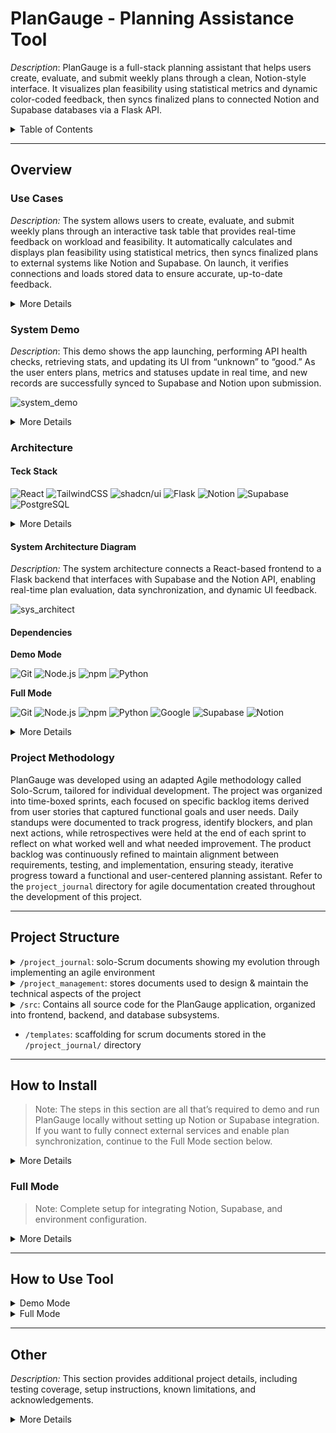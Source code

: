 # PlanGauge - Planning Assistance Tool
_Description_: PlanGauge is a full-stack planning assistant that helps users create, evaluate, and submit weekly plans through a clean, Notion-style interface. It visualizes plan feasibility using statistical metrics and dynamic color-coded feedback, then syncs finalized plans to connected Notion and Supabase databases via a Flask API.


<details>
  <summary>Table of Contents</summary>

  - [Overview](#overview)
  - [Project Structure](#project-structure)
  - [How to Install](#how-to-install)
  - [How to Use Tool](#how-to-use-tool)
  - [Other](#other)
</details>

---

## Overview
### Use Cases
_Description:_ The system allows users to create, evaluate, and submit weekly plans through an interactive task table that provides real-time feedback on workload and feasibility. It automatically calculates and displays plan feasibility using statistical metrics, then syncs finalized plans to external systems like Notion and Supabase. On launch, it verifies connections and loads stored data to ensure accurate, up-to-date feedback.
<details>
    <summary>
        More Details
    </summary>
    
- UC-1: Create Weekly Plan — The user adds, edits, and deletes tasks in the Task Entry Table (R-2.10–R-2.15), filling out task names, categories, dates, and times. The Stat Card System updates automatically to reflect daily workload changes. (Ref: design.md – “Table Structure,” “Add New Task Demo”)
- UC-2: Evaluate Plan Feasibility — The user views live feedback through the Stat Card System and Evaluation Section, which compute daily and weekly feasibility using Z-scores (R-1.22–R-1.23). The Evaluation Section provides a summary score and detailed breakdown of contributing metrics. (Ref: design.md – “Populated State,” “Evaluation Section,” “Details Accordion”)
- UC-3: Submit Plan to External Systems — The user clicks the Submit button to send plan data to Notion and Supabase via Flask (R-5.10). A toast confirms success or failure, and the button color reflects the plan’s overall feasibility. (Ref: design.md – “Submission Swimlane Diagram,” “Submission Demo”)
- UC-4: System Launch and Data Retrieval — On startup, the app runs connectivity checks for Flask, Supabase, and Notion (R-7.40–R-7.41) and retrieves stored stats to initialize feasibility data. Toasts indicate success or failure of retrieval operations. (Ref: design.md – “Startup Process Swimlane Diagram,” “Stats Retrieval API Endpoint”)
</details>

### System Demo

_Description_: This demo shows the app launching, performing API health checks, retrieving stats, and updating its UI from “unknown” to “good.” As the user enters plans, metrics and statuses update in real time, and new records are successfully synced to Supabase and Notion upon submission.

![system_demo](https://github.com/user-attachments/assets/23625c7a-682c-43c6-a5a8-9ebac076261f)


<details>
    <summary>
        More Details
    </summary>

This demo showcases the user launching the application and entering plans into the table interface.
During the launch process, the system performs a health check to verify connectivity with the Flask, Notion, and Supabase APIs. At the same time, the app successfully requests and receives statistical metric data. Once the data is retrieved, the interface updates accordingly — the styling transitions from red (indicating an “unknown” status) to grey (signifying “neutral”). The stat cards are then populated with average and standard deviation time values, and the evaluation section dynamically updates with these new metrics.

As the user adds new records, the outlines of all subsystems adjust to reflect overall feasibility. The stat card system also updates in real time, calculating total time values for tasks that share the same start date. The user continues to input plans for the following week until the overall status indicator turns green, representing a “good” state.

The demo continues with the user scrolling through the updated interface, showing how both the stat cards and evaluation sections appear when the system is in its optimal state. Finally, the user opens the Supabase and Notion databases — initially empty — then submits the new plan. After submission, both databases display the newly created records, confirming a successful sync between the app and the Notion productivity environment.
</details>

### Architecture
#### Teck Stack
![React](https://img.shields.io/badge/React-20232A?style=for-the-badge&logo=react&logoColor=61DAFB) ![TailwindCSS](https://img.shields.io/badge/Tailwind_CSS-06B6D4?style=for-the-badge&logo=tailwindcss&logoColor=white) ![shadcn/ui](https://img.shields.io/badge/shadcn/ui-000000?style=for-the-badge&logo=shadcnui&logoColor=white) ![Flask](https://img.shields.io/badge/Flask-000000?style=for-the-badge&logo=flask&logoColor=white) ![Notion](https://img.shields.io/badge/Notion-000000?style=for-the-badge&logo=notion&logoColor=white) ![Supabase](https://img.shields.io/badge/Supabase-3ECF8E?style=for-the-badge&logo=supabase&logoColor=white) ![PostgreSQL](https://img.shields.io/badge/PostgreSQL-316192?style=for-the-badge&logo=postgresql&logoColor=white)

<details>
    <summary>
        More Details
    </summary>

- Frontend:
    - ![React](https://img.shields.io/badge/React-20232A?style=for-the-badge&logo=react&logoColor=61DAFB)
        - Manages the application’s dynamic UI and state, allowing real-time updates as users modify their weekly plans.
    - ![TailwindCSS](https://img.shields.io/badge/Tailwind_CSS-06B6D4?style=for-the-badge&logo=tailwindcss&logoColor=white)
        - Provides a responsive and modern utility-based styling framework for consistent, adaptive layouts.
    - ![shadcn/ui](https://img.shields.io/badge/shadcn/ui-000000?style=for-the-badge&logo=shadcnui&logoColor=white)
        - Offers a good looking library for aesthetically pleasing dark mode styling design
- Backend:
    - ![Flask](https://img.shields.io/badge/Flask-000000?style=for-the-badge&logo=flask&logoColor=white)
        - Implements the backend logic and HTTP endpoints that process feasibility calculations, manage plan submissions, and connect to external services.
    - ![Notion](https://img.shields.io/badge/Notion-000000?style=for-the-badge&logo=notion&logoColor=white)
        - Enables two-way synchronization of plan data between PlanGauge and the user’s Notion workspace.
- Database:
    - ![Supabase](https://img.shields.io/badge/Supabase-3ECF8E?style=for-the-badge&logo=supabase&logoColor=white) 
        - Stores plan submissions and plan records created using this app. Also stores previous work/productivity records that are used for statistical metric calculations. The statistical metrics are then used to compare the current plan to previous performances.
    - ![PostgreSQL](https://img.shields.io/badge/PostgreSQL-316192?style=for-the-badge&logo=postgresql&logoColor=white)
        - Supabase uses PostgreSQL
</details>

#### System Architecture Diagram

_Description:_ The system architecture connects a React-based frontend to a Flask backend that interfaces with Supabase and the Notion API, enabling real-time plan evaluation, data synchronization, and dynamic UI feedback.

![sys_architect](https://github.com/user-attachments/assets/a2dceaf5-68dd-4d71-98f7-460ba8fe95a9)

#### Dependencies
**Demo Mode**

![Git](https://img.shields.io/badge/Git-F05032?style=for-the-badge&logo=git&logoColor=white) ![Node.js](https://img.shields.io/badge/Node.js-339933?style=for-the-badge&logo=nodedotjs&logoColor=white) ![npm](https://img.shields.io/badge/npm-CB3837?style=for-the-badge&logo=npm&logoColor=white) ![Python](https://img.shields.io/badge/Python-3776AB?style=for-the-badge&logo=python&logoColor=white)

**Full Mode**

![Git](https://img.shields.io/badge/Git-F05032?style=for-the-badge&logo=git&logoColor=white) ![Node.js](https://img.shields.io/badge/Node.js-339933?style=for-the-badge&logo=nodedotjs&logoColor=white) ![npm](https://img.shields.io/badge/npm-CB3837?style=for-the-badge&logo=npm&logoColor=white) ![Python](https://img.shields.io/badge/Python-3776AB?style=for-the-badge&logo=python&logoColor=white) ![Google](https://img.shields.io/badge/Google-4285F4?style=for-the-badge&logo=google&logoColor=white) ![Supabase](https://img.shields.io/badge/Supabase-3ECF8E?style=for-the-badge&logo=supabase&logoColor=white) ![Notion](https://img.shields.io/badge/Notion-000000?style=for-the-badge&logo=notion&logoColor=white)



<details>
  <summary>More Details</summary>

- Git  
  Git is required for version control and cloning the PlanGauge repository.  
  - Install from [https://git-scm.com/](https://git-scm.com/).  
  - Used for managing commits, branches, and synchronizing local changes with GitHub.  

- Node.js & NPM  
  Node.js and its package manager (NPM) are required to run the React frontend.  
  - Download from [https://nodejs.org/](https://nodejs.org/) (LTS version recommended).  
  - Used to install dependencies, run development servers, and execute build/test scripts.  

- Python  
  Python (version 3.10 or later) is required to run the Flask backend.  
  - Install from [https://www.python.org/downloads/](https://www.python.org/downloads/).  
  - Used to launch the API, handle predictions, and manage database requests.  

- Google Account  
  A Google account is required to access Notion authentication setup and any integrated cloud services (if applicable).  
  - Used for identity verification, environment configuration syncing, and potential API access (e.g., Google Drive or OAuth).  
 

- Supabase Account (Free Tier)
  A Supabase account is needed to store and retrieve data.  
  - Create a new Supabase project and note the API URL and anon key.  
  - Used by the Flask backend to persist plan statistics and user data.

</details>

### Project Methodology
PlanGauge was developed using an adapted Agile methodology called Solo-Scrum, tailored for individual development. The project was organized into time-boxed sprints, each focused on specific backlog items derived from user stories that captured functional goals and user needs. Daily standups were documented to track progress, identify blockers, and plan next actions, while retrospectives were held at the end of each sprint to reflect on what worked well and what needed improvement. The product backlog was continuously refined to maintain alignment between requirements, testing, and implementation, ensuring steady, iterative progress toward a functional and user-centered planning assistant. Refer to the `project_journal` directory for agile documentation created throughout the development of this project.

---

## Project Structure
<details>
    <summary>
        <code>/project_journal</code>: solo-Scrum documents showing my evolution through implementing an agile environment
    </summary>

- `/assets`: stores diagrams, mockups, quiz docs, demo gifs, and other docs created during sprints
- `/backlog`: backlog item documentation for features implemented in this project
- `/professional_review`: presentation and notes from project pitch to CS professor
- `/pull_requests`: docs for completed pull requests demoing the features developed and merged
- `/retrospective`: reflections completed for reviewing and improving sprint approach for each sprint
- `/sprints`: docs for sprints including the goal, assigned backlog items, subtasks, and DoD
- `/standup`: logs for daily standups documenting previous progress, next steps, problems, ChatGPT review
</details>

<details>
    <summary>
        <code>/project_management</code>: stores documents used to design & maintain the technical aspects of the project
    </summary>

- `/api/flask_apis.xlsx`: excel document that details the flask api including example http responses, response key explanations, and http response code clarifications
- `/diagrams`: mockups, architecture diagram, FDD, ERD, and swimlane diagrams used in the current design
- `/specs`: This directory contains all formal software engineering documentation written throughout the development of PlanGauge. Each file defines the project’s requirements, rationale, and design decisions used to guide implementation.
    - `/design.md`: The Design Specification document defines the structural, visual, and behavioral blueprint for PlanGauge, bridging the project’s requirements with its implemented architecture. It includes annotated diagrams, UI mockups, and flow representations that capture how each subsystem functions and interacts.
    - `/mvs.md`: Defines the Minimum Viable Specification for PlanGauge—listing the essential features (task table, stat cards, plan summary, submission flow) required for a functioning prototype and mapping them to their requirement IDs.
    - `/pop.md`: The Project Overview Proposal detailing the motivation, scope, and predicted architecture of PlanGauge. It covers complexity across system layers, technology stack choices, and methodology (Solo-Scrum).
    - `/reqs.md`: The Requirement Specifications document defining all functional and non-functional requirements (R-X.Y) including frontend behavior, backend logic, security, and usability standards.
    - `/sdp.md`: The Software Development Plan describing lifecycle phases, sprint schedules, testing strategy, risk assessment, and documentation control procedures.
    - `timeline.xlsx`: Spreadsheet outlining the chronological schedule of development milestones, sprint durations, and deliverable deadlines. Stopped using/updating this half way through project development.
    - `/user-stories.md`: Lists user stories that express functional goals from the perspective of an end user, forming the basis for requirement traceability and backlog creation.
</details>

<details>
    <summary>
        <code>/src</code>: Contains all source code for the PlanGauge application, organized into frontend, backend, and database subsystems.
    </summary>

- `/backend`: Implements the Flask API server responsible for handling data transactions, performing validation, and bridging between the React frontend and Supabase database.
    - `/app/__init__.py`: Initializes the Flask app instance and loads configuration (e.g., environment variables, API keys).
    - `/app/routes.py`: Defines RESTful API endpoints for CRUD operations, plan submission, and Notion synchronization.
    - `/app/utils.py`: Contains helper functions for validation, data formatting, and Notion API communication.
    - `/tests/`: Houses backend unit and integration tests written with pytest.
    - `pytest.ini`: Configures test discovery paths and environment markers for pytest.
    - `run.py`: Entry point to launch the Flask development server.
- `/database`: Contains SQL scripts and schema configuration for the project’s Supabase (PostgreSQL) layer.
    - `db_setup.sql`: Creates database tables, relations, and constraints aligned with the BCNF-compliant schema defined in the design specs.
    - `row_security.sql`: Defines row-level security policies to control user access and protect plan submission records.
- `/frontend`: Implements the React + Tailwind + Shadcn/UI interface that allows users to input, visualize, and submit their weekly plans.
    - `/e2e/`: End-to-end tests using Playwright to verify full-stack functionality.
    - `/src/components/`: Stores the react components for all subsystems
    - `/src/contexts/`: Context providers like TaskContext.jsx managing global state for task data
    - `/src/tests/`: Frontend unit and integration tests written with Vitest + React Testing Library.
    - `/src/utils/`: Utility functions supporting calculations, formatting, or API requests.
    - `/src/App.jsx`: Root React component that renders the main task table and theme provider
    - `/src/App.css`: Base styling and layout rules.
    - `/src/index.css`: Tailwind + custom theme variables defining color palettes and dark mode support.
    - `/src/main.jsx`: Application entry point rendering the React root node.
</details>

- `/templates`: scaffolding for scrum documents stored in the `/project_journal/` directory

---

## How to Install

> Note: The steps in this section are all that’s required to demo and run PlanGauge locally without setting up Notion or Supabase integration. If you want to fully connect external services and enable plan synchronization, continue to the Full Mode section below.

<details>
  <summary>More Details</summary>

1️⃣ Clone the repository
   ```
   git clone https://github.com/GregT7/PlanGauge.git
   ```

2️⃣ Install frontend dependencies
   ```
   cd PlanGauge/src/frontend
   npm install
   npm audit fix
   ```

3️⃣ Install backend dependencies
   ```
   cd PlanGauge/src/backend
   python -m venv venv
   .\venv\Scripts\activate
   pip install -r requirements.txt
   ```
</details>

### Full Mode
> Note: Complete setup for integrating Notion, Supabase, and environment configuration.

<details>
  <summary>More Details</summary>

1️⃣ Setup Notion
   1. Create or log into your Notion account.
   2. Create a new page.
   3. Add a database within that page.
   4. Create a new integration under [https://www.notion.so/my-integrations](https://www.notion.so/my-integrations).
   5. Grant the integration full access to your database.
   6. Copy and store your Notion API key for later use.

2️⃣ Setup Supabase
   1. Create a free account at [https://app.supabase.com](https://app.supabase.com).
   2. Run the SQL scripts in `/PlanGauge/src/database/`:
      - `db_setup.sql` — Initializes database tables.  
      - `row_security.sql` — Enables row-level security (prevents unauthorized access).  
      - `init_records.sql` — Populates dummy records (optional).
   3. Note your Project URL and anon public key for the `.env` file.

3️⃣ Setup environment files
<details>
  <summary>Windows</summary>

  1. `/src/.env`
  ```
  cd /PlanGauge/src
  echo FLASK_BASE_URL=http://127.0.0.1:^ FLASK_DEFAULT_PORT=5000^ FLASK_TESTING_PORT=5001^ FLASK_HEALTH_ROUTE=/api/health > .env
  ```

  2. `/src/backend/.env`
  ```
  cd /PlanGauge/src/backend
  (echo SUPABASE_URL=&& echo SUPABASE_KEY=&& echo NOTION_API_KEY=&& echo NOTION_PAGE_ID=&& echo NOTION_DB_ID=&& echo NOTION_VERSION="2022-06-28") > .env
  ```

  3. `/src/frontend/.env.demo`
  ```
  cd /PlanGauge/src/frontend
  echo VITE_DEMO=1^ VITE_STATS_TESTING_ROUTE=http://127.0.0.1:5000/api/demo/stats^ VITE_DEFAULT_ROUTE=http://localhost:5173/^ VITE_TESTING_ROUTE=http://localhost:4173/^ VITE_DEFAULT_PLAN_START=2025-06-01^ VITE_DEFAULT_PLAN_END=2025-06-30 > .env
  ```
</details>

<details>
  <summary>Linux/macOS</summary>

  1. `/src/.env`
  ```
  cd /PlanGauge/src
  echo "FLASK_BASE_URL=http://127.0.0.1: FLASK_DEFAULT_PORT=5000 FLASK_TESTING_PORT=5001 FLASK_HEALTH_ROUTE=/api/health" > .env
  ```

  2. `/src/backend/.env`
  ```
  cd /PlanGauge/src/backend
  echo -e "SUPABASE_URL=\nSUPABASE_KEY=\nNOTION_API_KEY=\nNOTION_PAGE_ID=\nNOTION_DB_ID=\nNOTION_VERSION=\"2022-06-28\"" > .env
  ```

  3. `/src/frontend/.env.demo`
  ```
  cd /PlanGauge/src/frontend
  echo "VITE_DEMO=1 VITE_STATS_TESTING_ROUTE=http://127.0.0.1:5000/api/demo/stats VITE_DEFAULT_ROUTE=http://localhost:5173/ VITE_TESTING_ROUTE=http://localhost:4173/ VITE_DEFAULT_PLAN_START=2025-06-01 VITE_DEFAULT_PLAN_END=2025-06-30" > .env
  ```
</details>

4️⃣ Find API keys / info for Notion & Supabase and update `/PlanGauge/src/backend/.env` file
   - `SUPABASE_URL`  
     - _Description_: The unique base URL endpoint for your Supabase project.  
     - How to find:
       1. Log in to [https://app.supabase.com](https://app.supabase.com)
       2. Select your project.
       3. Go to Project Settings → API.
       4. Copy the Project URL.
     - Example:
       ```
       SUPABASE_URL=https://abcde12345.supabase.co
       ```

   - `SUPABASE_KEY`  
     - _Description_: Your Supabase authentication key — typically the “anon public” key.  
     - How to find:
       1. In Project Settings → API, scroll to Project API Keys.
       2. Copy the anon public key.
     - Example:
       ```
       SUPABASE_KEY=eyJhbGciOiJIUzI1NiIsInR5cCI6IkpXVCJ9...
       ```

   - `NOTION_API_KEY`  
     - _Description_: The token for your internal integration used to access Notion’s API.  
     - How to find:
       1. Go to [https://www.notion.so/my-integrations](https://www.notion.so/my-integrations)
       2. Create a new integration (e.g., “PlanGauge”).
       3. Copy the Internal Integration Token.
       4. Share your Notion page/database with this integration.
     - Example:
       ```
       NOTION_API_KEY=secret_qwerty123456789abcdef
       ```

   - `NOTION_PAGE_ID`  
     - _Description_: The 32-character ID for the Notion page you want PlanGauge to sync.  
     - How to find:
       1. Open the Notion page in your browser.
       2. Copy the 32-character string at the end of the URL.
     - Example:
       ```
       NOTION_PAGE_ID=abcdef1234567890abcdef1234567890
       ```

   - `NOTION_DB_ID`  
     - _Description_: The ID of your Notion database used for plan synchronization.  
     - How to find:
       1. Open your Notion database in your browser.
       2. Copy the 32-character string before `?v=` in the URL.
     - Example:
       ```
       NOTION_DB_ID=1234567890abcdef1234567890abcdef
       ```

   - `NOTION_VERSION` = "2022-06-28"  
     - _Description_: Specifies the Notion API version for compatibility.  
     - How to find:
       - Refer to [Notion’s API versioning documentation](https://developers.notion.com/reference/versioning)
     - Example:
       ```
       NOTION_VERSION="2022-06-28"
       ```
</details>

---

## How to Use Tool
<details>
  <summary>Demo Mode</summary>


#### 1️⃣ Launch the Application  
```bash
cd PlanGauge/src/frontend  
npm run start:demo
```  
The app will open automatically in your default browser and begin connecting to the Flask API. Toast messages will indicate connection and launch status.

#### 2️⃣ Load Demo Data  
Default, hardcoded statistical metrics are fetched from a demo API route. The task table is automatically populated with sample tasks representing a plan created just before submission.

#### 3️⃣ Observe Feasibility Analysis  
Once the backend connection is established, the feasibility analysis begins. The UI styling updates in real time to reflect the plan’s evaluation and feasibility results.

#### 4️⃣ Experiment with the Task Table  
Modify tasks to see how the feasibility and UI respond dynamically.  
> Note: The Start Date must match one of the Stat Card dates for table changes to impact feasibility.

#### 5️⃣ Submit the Plan  
Click the Submit button to view a toast confirmation message.  
*(No data will be sent since Notion and Supabase integrations are disabled in demo mode.)*

#### 6️⃣ Review Evaluation Details  
Scroll to the Evaluation Section to explore how the system calculates feasibility metrics and interprets results for each day and overall plan.

</details>



<details>
  <summary>Full Mode</summary>



#### 1️⃣ Launch the Application

1. Start the app & wait for browser to open
   ```
   cd PlanGauge/src/frontend
   npm run start
   ```

#### 2️⃣ Create or Edit Weekly Tasks

1. Use the Notion-like task table to enter your weekly goals.  
   Each row represents a task with the following fields:
   - Task Name – Short description of your task.
   - Category – Choose from pre-defined options (e.g., Health, Career, School).
   - Start / Due Date – Select using the date picker.
   - Estimated Time – Enter manually or let the backend predict time (future feature).

2. Add new tasks using the “+ New Page” button at the bottom of the table.

3. Tasks update automatically as you edit fields — no need to manually save.

#### 3️⃣ Review Daily and Weekly Feasibility

- Each day displays a stat card showing:
  - The total planned time for that day.
  - A color-coded status:
    - 🟢 Good – Within target range.
    - 🟡 Moderate – Under or near threshold.
    - 🔴 Poor – Exceeds predicted workload limit.

- At the bottom, a Plan Summary indicator shows the overall feasibility rating for the week.

#### 4️⃣ Submit Your Plan

When satisfied with your plan, click the Submit button.  
This will:
1. Send your plan data to the Flask backend.  
2. The backend will:
   - Store your plan data in Supabase for long-term tracking.
   - Sync your updated plan to Notion, ensuring your Notion workspace stays up-to-date.
3. A temporary status message will confirm if the sync succeeded or failed.

#### 5️⃣ Adjust, Track, and Improve

- You can adjust your plan anytime; simply edit the table and re-submit.
- Future versions will incorporate your Supabase data to refine time predictions for similar task types.
- Use color trends and stats to track planning consistency week-to-week.

</details>

---

## Other
_Description:_ This section provides additional project details, including testing coverage, setup instructions, known limitations, and acknowledgements.

<details>
  <summary>More Details</summary>

### Testing
<details>
  <summary>Testing Coverage</summary>

- Frontend
    - Technology: React Testing Library, Vitest, Jest
    - Quantity: 258 tests
    - Description: validates UI behavior, state updates, and real-time feedback
- Backend
    - Technology: pytest
    - Quantity: 40 tests
    - Description: confirms API correctness, data retrieval, and error handling
- System
    - Technology: Playwright
    - Quantity: 5 tests
    - Description: simulates full user interactions, from plan creation to submission and system feedback
</details>

<details>
  <summary>How to Run Tests</summary>

#### 1️⃣ Frontend (Vitest)
> Note: This does not include Playwright E2E tests — see the next section for setup.

```
cd PlanGauge/src/frontend  
npm run test
```

#### 2️⃣ Backend (pytest)
```
cd PlanGauge/src/backend  
.\venv\Scripts\activate  
pytest -q
```

#### 3️⃣ (Optional) End-to-End Testing with Playwright

Step 1 – Install Playwright  
cd PlanGauge/src/frontend  
```npm init playwright@latest```

Step 2 – Follow setup prompts  
Answer the following during setup:  
- ✔ Language: JavaScript  
- ✔ Test directory: `tests`  
- ✔ Add GitHub Actions workflow: No (optional)  
- ✔ Install browsers: Yes  

Step 3 – Verify installation  
You should see a version number like `Version 1.48.0`:
```npx playwright test --version```

Step 4 – Run default Playwright tests  
Run the sample tests provided by Playwright (all six should pass):  
```npx playwright test```
</details>



### Limitations
- Unused DB: 
    - the database doesn't really do a lot at this point aside from holding work records
    - However, the ground work is laid for editing/viewing/deleting previous plan submissions & corresponding plan records alongside other stats processing
    - work is not being differentiated into assigned_work and general_work, same thing with plans
    - assignment records aren't being used for anything and there is no way to assign plan records to them
- Not Deployed: Using flask & vite servers

### Assets Relocation
Assets stored on the repo was taking up too much memory so they were moved to a public google drive folder.
- link: https://drive.google.com/drive/folders/1ylNBF8Pxizt8jqIWyW43tcWaGgYTfZv_?usp=sharing

### 🙏 Acknowledgements
- Dr. Raymer for giving me feedback on my early project design
- Uncle Steve for reviewing project from both an end user & tech writer perspective
- Intro to SWE Course: Dr. Shimizu + swe peers for learning the basics of SWE and how to implement an Agile methodology
- Parents for giving me feedback from the perspective of an engineering project manager

</details>